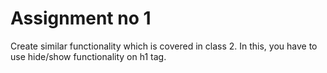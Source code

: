 # Assignment no 1

Create similar functionality which is covered in class 2.
In this, you have to use hide/show functionality on h1 tag.

